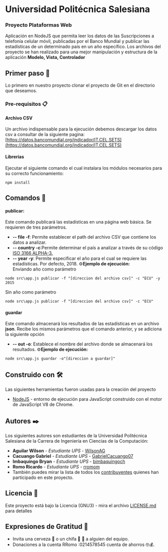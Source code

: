# Universidad Politécnica Salesiana 
###                                 Proyecto Plataformas Web 

Aplicación en NodeJS que permita leer los datos de las Suscripciones a telefonía celular móvil, publicadas por el Banco Mundial y publicar las estadísticas de un determinado país en un año específico.
Los archivos del proyecto se han realizado para una mejor manipulación y estructura de la aplicación   **Modelo, Vista, Controlador**
## Primer paso 🚀
Lo primero en nuestro proyecto clonar el proyecto de Git en el directorio que deseamos.

### Pre-requisitos 📋
#### Archivo CSV
Un archivo indispensable para la ejecución debemos descargar los datos csv a consultar de la siguiente pagina: [https://datos.bancomundial.org/indicador/IT.CEL.SETS](https://datos.bancomundial.org/indicador/IT.CEL.SETS) 
#### Librerias 
 Ejecutar el siguiente comando el cual instalara los módulos necesarios para su correcto funcionamiento:
```
npm install
```
## Comandos 🔌
#### publicar: 
Este comando publicará las estadísticas en una página web básica. Se requieren de tres parámetros.
* **-- file -f**: Permite establecer el path del archivo CSV que contiene los datos a analizar.
*  **-- country -c**:Permite determinar el país a analizar a través de su código [ISO 3166 ALPHA-3.]([[https://laendercode.net/es/3-letter-list.html](https://laendercode.net/es/3-letter-list.html))
* **-- year -y**: Permite especificar el año para el cual se requiere las estadísticas. Por defecto, 2018.
 ⚙️**Ejemplo de ejecución:**  
Enviando año como parámetro
``` 
node src\app.js publicar -f "[direccion del archivo csv]" -c "ECU" -y 2015
```
Sin año como parámetro
```
node src\app.js publicar -f "[direccion del archivo csv]" -c "ECU"
```
#### guardar 
Este comando almacenará los resultados de las estadísticas en un archivo **json**. Recibe los mismos parámetros que el comando anterior, y se adiciona la siguiente opción
* **-- out -o**: Establece el nombre del archivo donde se almacenará los resultados.
 ⚙️**Ejemplo de ejecución:**
```
node src\app.js guardar -o"[direccion a guardar]"
```



## Construido con 🛠️
Las siguientes herramientas fueron usadas para la creación del proyecto

* [NodeJS]([https://nodejs.org/es/](https://nodejs.org/es/)) - entorno de ejecución para JavaScript construido con el motor de JavaScript V8 de Chrome.
## Autores ✒️

Los siguientes autores son estudiantes de la Universidad Politécnica Salesiana de la Carrera de Ingeniería en Ciencias de la Computación:

* **Aguilar Wilson** - *Estudiante UPS* - [WilsonAG](https://github.com/WilsonAG)
 * **Cacuango Gabriel** - *Estudiante UPS* - [GabrielCacuango07](https://github.com/GabrielCacuango07)
 * **Imbaquingo Bryan** - *Estudiante UPS* - [bimbaquingoch](https://github.com/bimbaquingoch)
 * **Romo Ricardo** - *Estudiante UPS* - [rromom](https://github.com/rromom)
 * También puedes mirar la lista de todos los [contribuyentes](https://github.com/WilsonAG/PW-P56-P1/graphs/contributors) quienes han participado en este proyecto.
## Licencia 📄

Este proyecto está bajo la Licencia (GNU3) - mira el archivo [LICENSE.md](LICENSE.md) para detalles
## Expresiones de Gratitud 🎁

* Invita una cerveza 🍺 o un chifa 🐶 🍝 a alguien del equipo. 
* Donaciones a la cuenta  RRomo :0214578545 cuenta de ahorros 🤓💰.